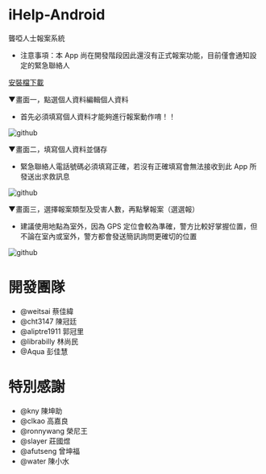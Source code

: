 iHelp-Android
=============

聾啞人士報案系統
- 注意事項：本 App 尚在開發階段因此還沒有正式報案功能，目前僅會通知設定的緊急聯絡人


[安裝檔下載](https://docs.google.com/file/d/0B9uRw66X-sBGT0sybDk3cC1JUFU/edit?usp=sharing)


▼畫面一，點選個人資料編輯個人資料
- 首先必須填寫個人資料才能夠進行報案動作唷！！

![github](https://github.com/cy-project/iHelp-android/blob/master/image/Main.png?raw=true "進入畫面")

▼畫面二，填寫個人資料並儲存
- 緊急聯絡人電話號碼必須填寫正確，若沒有正確填寫會無法接收到此 App 所發送出求救訊息

![github](https://github.com/cy-project/iHelp-android/blob/master/image/PersonalData.png?raw=true "填寫個人資訊")

▼畫面三，選擇報案類型及受害人數，再點擊報案（選選報）
- 建議使用地點為室外，因為 GPS 定位會較為準確，警方比較好掌握位置，但不論在室內或室外，警方都會發送簡訊詢問更確切的位置

![github](https://github.com/cy-project/iHelp-android/blob/master/image/General-Internet.png?raw=true "報案畫面")


開發團隊
========
- @weitsai      蔡佳緯
- @cht3147      陳冠廷
- @aliptre1911  郭冠里
- @librabilly   林尚民
- @Aqua         彭佳慧


特別感謝
========
- @kny          陳坤助
- @clkao        高嘉良
- @ronnywang    榮尼王
- @slayer       莊國煜
- @afutseng     曾坤福
- @water        陳小水
